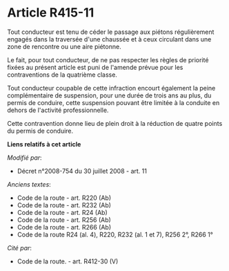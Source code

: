 # Article R415-11

Tout conducteur est tenu de céder le passage aux         piétons régulièrement engagés dans la traversée d'une chaussée et à
ceux circulant dans une zone de rencontre ou une aire piétonne. 

Le fait, pour tout conducteur, de ne pas respecter les règles de priorité fixées au présent article est puni de l'amende
prévue pour les contraventions de la quatrième classe. 

Tout conducteur coupable de cette infraction encourt également la peine complémentaire de suspension, pour une durée de trois
ans au plus, du permis de conduire, cette suspension pouvant être limitée à la conduite en dehors de l'activité
professionnelle. 

Cette contravention donne lieu de plein droit à la réduction de quatre points du permis de conduire.

**Liens relatifs à cet article**

_Modifié par_:

  - Décret n°2008-754 du 30 juillet 2008 - art. 11

_Anciens textes_:

  - Code de la route - art. R220 (Ab)
  - Code de la route - art. R232 (Ab)
  - Code de la route - art. R24 (Ab)
  - Code de la route - art. R256 (Ab)
  - Code de la route - art. R266 (Ab)
  - Code de la route R24 (al. 4), R220, R232 (al. 1 et 7), R256 2°, R266 1°

_Cité par_:

  - Code de la route. - art. R412-30 (V)

